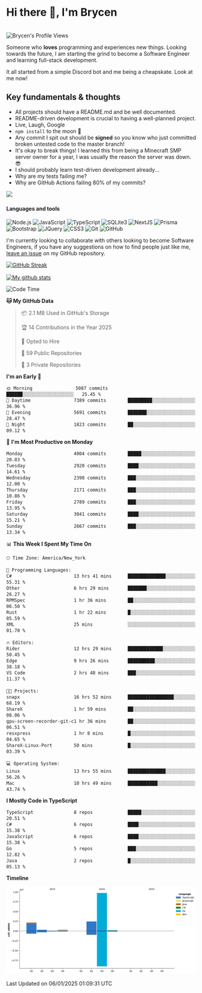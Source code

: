 # Hi there 👋, I'm Brycen

<br>
<img src="https://komarev.com/ghpvc/?username=BrycensRanch" alt="Brycen's Profile Views" />

Someone who **loves** programming and experiences new things. Looking towards the future, I am starting the grind to become a Software Engineer and learning full-stack development.

It all started from a simple Discord bot and me being a cheapskate. Look at me now!

## Key fundamentals & thoughts

- All projects should have a README.md and be well documented.
- README-driven development is crucial to having a well-planned project.
- Live, Laugh, Google
- `npm install` to the moon 🚀
- Any commit I spit out should be **signed** so you know who just committed broken untested code to the master branch!
- It's okay to break things! I learned this from being a Minecraft SMP server owner for a year, I was usually the reason the server was down. 😎
- I should probably learn test-driven development already...
- Why are my tests failing me?
- Why are GitHub Actions failing 80% of my commits? 

<img src="https://res.cloudinary.com/practicaldev/image/fetch/s--OoBLh7-Q--/c_limit%2Cf_auto%2Cfl_progressive%2Cq_auto%2Cw_880/https://cdn-images-1.medium.com/max/1614/1%2A8BlqJ8lNVZzuRjAg1mZ50w.png" height="400"/>

<h4>Languages and tools</h4>
<p>
  <img src="https://img.shields.io/badge/node.js%20-%2343853D.svg?&style=for-the-badge&logo=node.js&logoColor=white" alt="Node.js" />
  <img src="https://img.shields.io/badge/javascript%20-%23323330.svg?&style=for-the-badge&logo=javascript&logoColor=%23F7DF1E" alt="JavaScript" />
  <img src="https://img.shields.io/badge/typescript%20-%23323330.svg?&style=for-the-badge&logo=typescript&logoColor=#3467eb" alt="TypeScript" />
  <img src="https://img.shields.io/badge/sqlite3%20-%23323330.svg?&style=for-the-badge&logo=sqlite&logoColor=#3467eb" alt="SQLite3" />
  <img src="https://img.shields.io/badge/Next.JS%20-%23323330.svg?&style=for-the-badge&logo=next.js&logoColor=#3467eb" alt="NextJS" />
  <img src="https://img.shields.io/badge/Prisma%20-%23323330.svg?&style=for-the-badge&logo=prisma&logoColor=#3467eb" alt="Prisma" />
  <img src="https://img.shields.io/badge/bootstrap%20-%23323330.svg?&style=for-the-badge&logo=bootstrap" alt="Bootstrap" />
  <img src="https://img.shields.io/badge/jquery%20-%23323330.svg?&style=for-the-badge&logo=jquery" alt="JQuery" />
  <img src="https://img.shields.io/badge/css3%20-%23323330.svg?&style=for-the-badge&logo=css3" alt="CSS3" />
  <img src="https://img.shields.io/badge/git%20-%23323330.svg?&style=for-the-badge&logo=git" alt="Git" />
  <img src="https://img.shields.io/badge/github%20-%23323330.svg?&style=for-the-badge&logo=github" alt="GitHub" />
</p>

 I'm currently looking to collaborate with others looking to become Software Engineers, if you have any suggestions on how to find people just like me, [leave an issue](https://github.com/BrycensRanch/BrycensRanch/issues/new) on my GitHub repository.
 
 <p><a href="https://git.io/streak-stats"><img src="https://streak-stats.demolab.com?refreshcache2&user=BrycensRanch&amp;theme=dark&amp;hide_border=true&amp;fire=EB5454&amp;ring=0CEB19" alt="GitHub Streak"></a></p>

<a href="https://github.com/anuraghazra/github-readme-stats">
  <img align="center" src="https://github-readme-stats.anuraghazra1.vercel.app/api?username=BrycensRanch&show_icons=true&line_height=27&include_all_commits=true" alt="My github stats" />
</a>

<!--START_SECTION:waka-->
![Code Time](http://img.shields.io/badge/Code%20Time-1%2C448%20hrs%2039%20mins-blue)

**🐱 My GitHub Data** 

> 📦 2.1 MB Used in GitHub's Storage 
 > 
> 🏆 14 Contributions in the Year 2025
 > 
> 💼 Opted to Hire
 > 
> 📜 59 Public Repositories 
 > 
> 🔑 3 Private Repositories 
 > 
**I'm an Early 🐤** 

```text
🌞 Morning                5087 commits        ██████░░░░░░░░░░░░░░░░░░░   25.45 % 
🌆 Daytime                7389 commits        █████████░░░░░░░░░░░░░░░░   36.96 % 
🌃 Evening                5691 commits        ███████░░░░░░░░░░░░░░░░░░   28.47 % 
🌙 Night                  1823 commits        ██░░░░░░░░░░░░░░░░░░░░░░░   09.12 % 
```
📅 **I'm Most Productive on Monday** 

```text
Monday                   4004 commits        █████░░░░░░░░░░░░░░░░░░░░   20.03 % 
Tuesday                  2920 commits        ████░░░░░░░░░░░░░░░░░░░░░   14.61 % 
Wednesday                2398 commits        ███░░░░░░░░░░░░░░░░░░░░░░   12.00 % 
Thursday                 2171 commits        ███░░░░░░░░░░░░░░░░░░░░░░   10.86 % 
Friday                   2789 commits        ███░░░░░░░░░░░░░░░░░░░░░░   13.95 % 
Saturday                 3041 commits        ████░░░░░░░░░░░░░░░░░░░░░   15.21 % 
Sunday                   2667 commits        ███░░░░░░░░░░░░░░░░░░░░░░   13.34 % 
```


📊 **This Week I Spent My Time On** 

```text
🕑︎ Time Zone: America/New_York

💬 Programming Languages: 
C#                       13 hrs 41 mins      ██████████████░░░░░░░░░░░   55.31 % 
Other                    6 hrs 29 mins       ███████░░░░░░░░░░░░░░░░░░   26.27 % 
RPMSpec                  1 hr 36 mins        ██░░░░░░░░░░░░░░░░░░░░░░░   06.50 % 
Rust                     1 hr 22 mins        █░░░░░░░░░░░░░░░░░░░░░░░░   05.59 % 
XML                      25 mins             ░░░░░░░░░░░░░░░░░░░░░░░░░   01.70 % 

🔥 Editors: 
Rider                    12 hrs 29 mins      █████████████░░░░░░░░░░░░   50.45 % 
Edge                     9 hrs 26 mins       ██████████░░░░░░░░░░░░░░░   38.18 % 
VS Code                  2 hrs 48 mins       ███░░░░░░░░░░░░░░░░░░░░░░   11.37 % 

🐱‍💻 Projects: 
snapx                    16 hrs 52 mins      █████████████████░░░░░░░░   68.19 % 
ShareX                   1 hr 59 mins        ██░░░░░░░░░░░░░░░░░░░░░░░   08.06 % 
gpu-screen-recorder-git-c1 hr 36 mins        ██░░░░░░░░░░░░░░░░░░░░░░░   06.51 % 
resxpress                1 hr 8 mins         █░░░░░░░░░░░░░░░░░░░░░░░░   04.65 % 
ShareX-Linux-Port        50 mins             █░░░░░░░░░░░░░░░░░░░░░░░░   03.39 % 

💻 Operating System: 
Linux                    13 hrs 55 mins      ██████████████░░░░░░░░░░░   56.26 % 
Mac                      10 hrs 49 mins      ███████████░░░░░░░░░░░░░░   43.74 % 
```

**I Mostly Code in TypeScript** 

```text
TypeScript               8 repos             █████░░░░░░░░░░░░░░░░░░░░   20.51 % 
C#                       6 repos             ████░░░░░░░░░░░░░░░░░░░░░   15.38 % 
JavaScript               6 repos             ████░░░░░░░░░░░░░░░░░░░░░   15.38 % 
Go                       5 repos             ███░░░░░░░░░░░░░░░░░░░░░░   12.82 % 
Java                     2 repos             █░░░░░░░░░░░░░░░░░░░░░░░░   05.13 % 
```



**Timeline**

![Lines of Code chart](https://raw.githubusercontent.com/BrycensRanch/BrycensRanch/main/assets/bar_graph.png)


 Last Updated on 06/01/2025 01:09:31 UTC
<!--END_SECTION:waka-->

<!--
**BrycensRanch/BrycensRanch** is a ✨ _special_ ✨ repository because its `README.md` (this file) appears on your GitHub profile.

Here are some ideas to get you started:

- 🔭 I’m currently working on ...
- 🌱 I’m currently learning ...
- 👯 I’m looking to collaborate on ...
- 🤔 I’m looking for help with ...
- 💬 Ask me about ...
- 📫 How to reach me: ...
- 😄 Pronouns: ...
- ⚡ Fun fact: ...
-->
